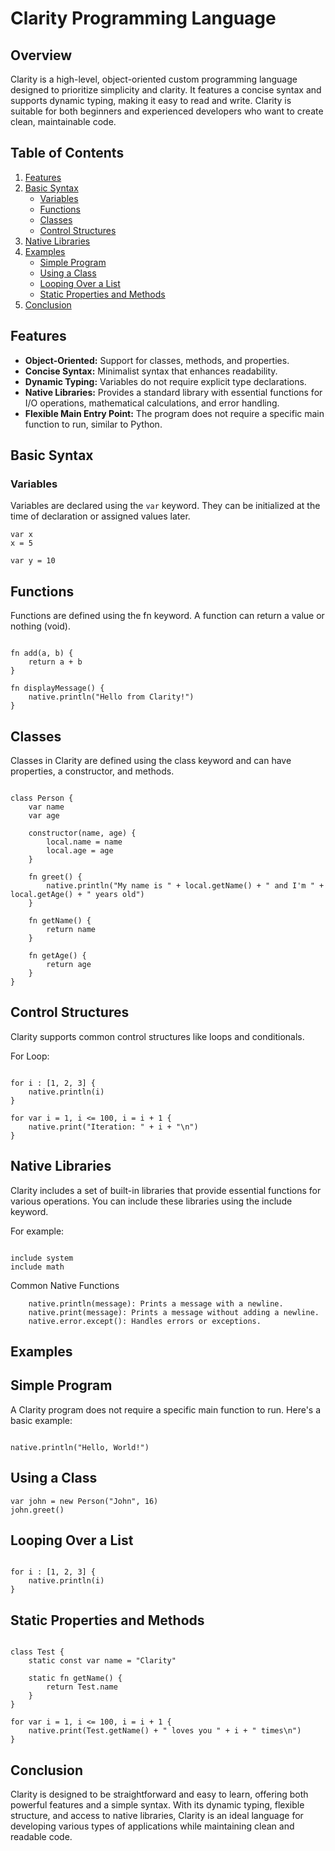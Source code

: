 # Clarity Programming Language

## Overview

Clarity is a high-level, object-oriented custom programming language designed to prioritize simplicity and clarity. It features a concise syntax and supports dynamic typing, making it easy to read and write. Clarity is suitable for both beginners and experienced developers who want to create clean, maintainable code.

## Table of Contents

1. [Features](#features)
2. [Basic Syntax](#basic-syntax)
   - [Variables](#variables)
   - [Functions](#functions)
   - [Classes](#classes)
   - [Control Structures](#control-structures)
3. [Native Libraries](#native-libraries)
4. [Examples](#examples)
   - [Simple Program](#simple-program)
   - [Using a Class](#using-a-class)
   - [Looping Over a List](#looping-over-a-list)
   - [Static Properties and Methods](#static-properties-and-methods)
5. [Conclusion](#conclusion)

## Features

- **Object-Oriented:** Support for classes, methods, and properties.
- **Concise Syntax:** Minimalist syntax that enhances readability.
- **Dynamic Typing:** Variables do not require explicit type declarations.
- **Native Libraries:** Provides a standard library with essential functions for I/O operations, mathematical calculations, and error handling.
- **Flexible Main Entry Point:** The program does not require a specific main function to run, similar to Python.

## Basic Syntax

### Variables

Variables are declared using the `var` keyword. They can be initialized at the time of declaration or assigned values later.

```clarity
var x
x = 5

var y = 10
```
## Functions

Functions are defined using the fn keyword. A function can return a value or nothing (void).

```clarity

fn add(a, b) {
    return a + b
}

fn displayMessage() {
    native.println("Hello from Clarity!")
}
```
## Classes

Classes in Clarity are defined using the class keyword and can have properties, a constructor, and methods.

```clarity

class Person {
    var name
    var age

    constructor(name, age) {
        local.name = name
        local.age = age
    }

    fn greet() {
        native.println("My name is " + local.getName() + " and I'm " + local.getAge() + " years old")
    }

    fn getName() {
        return name
    }

    fn getAge() {
        return age
    }
}
```
## Control Structures

Clarity supports common control structures like loops and conditionals.

For Loop:

```clarity

for i : [1, 2, 3] {
    native.println(i)
}

for var i = 1, i <= 100, i = i + 1 {
    native.print("Iteration: " + i + "\n")
}
```
## Native Libraries

Clarity includes a set of built-in libraries that provide essential functions for various operations. You can include these libraries using the include keyword.

For example:

```clarity

include system
include math
```
Common Native Functions
```clarity
    native.println(message): Prints a message with a newline.
    native.print(message): Prints a message without adding a newline.
    native.error.except(): Handles errors or exceptions.
```
## Examples
## Simple Program

A Clarity program does not require a specific main function to run. Here's a basic example:

```clarity

native.println("Hello, World!")
```
## Using a Class

```clarity
var john = new Person("John", 16)
john.greet()
```
## Looping Over a List
```clarity

for i : [1, 2, 3] {
    native.println(i)
}
```
## Static Properties and Methods

```clarity

class Test {
    static const var name = "Clarity"

    static fn getName() {
        return Test.name
    }
}

for var i = 1, i <= 100, i = i + 1 {
    native.print(Test.getName() + " loves you " + i + " times\n")
}
```
## Conclusion

Clarity is designed to be straightforward and easy to learn, offering both powerful features and a simple syntax. With its dynamic typing, flexible structure, and access to native libraries, Clarity is an ideal language for developing various types of applications while maintaining clean and readable code.
